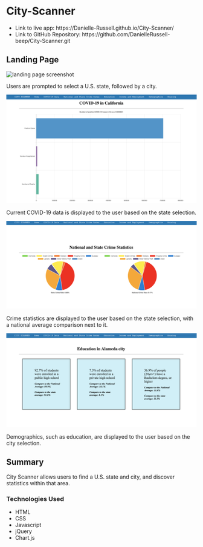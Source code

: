 # City-Scanner
<ul>
  
  <li>Link to live app: https://Danielle-Russell.github.io/City-Scanner/</li>
  <li>Link to GitHub Repository: https://github.com/DanielleRussell-beep/City-Scanner.git</li>
  
  </ul>

<h2> Landing Page </h2>

![landing page screenshot](landingPage.png)

<p>Users are prompted to select a U.S. state, followed by a city.</p>

![covid chart screenshot](covidChart.png)

<p>Current COVID-19 data is displayed to the user based on the state selection.</p>

![crime pie chart screenshot](crimeStats.png)

<p>Crime statistics are displayed to the user based on the state selection, with a national average comparison next to it.</p>

![demographics section screenshot](demoPage.png)

<p>Demographics, such as education, are displayed to the user based on the city selection.</p>

<h2>Summary</h2>

City Scanner allows users to find a U.S. state and city, and discover statistics within that area.

<h3>Technologies Used</h3>
<ul>
  <li>HTML</li>
  <li>CSS</li>
  <li>Javascript</li>
  <li>jQuery</li>
  <li>Chart.js</li>
